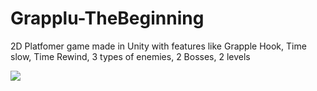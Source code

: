 # Grapplu-TheBeginning
2D Platfomer game made in Unity with features like Grapple Hook, Time slow, Time Rewind, 3 types of enemies, 2 Bosses, 2 levels

<img src="https://imgur.com/K91BjAp">
